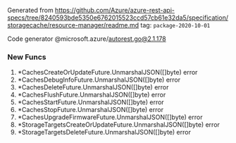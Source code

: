 Generated from https://github.com/Azure/azure-rest-api-specs/tree/8240593bde5350e6762015523ccd57cb61e32da5/specification/storagecache/resource-manager/readme.md tag: `package-2020-10-01`

Code generator @microsoft.azure/autorest.go@2.1.178


### New Funcs

1. *CachesCreateOrUpdateFuture.UnmarshalJSON([]byte) error
1. *CachesDebugInfoFuture.UnmarshalJSON([]byte) error
1. *CachesDeleteFuture.UnmarshalJSON([]byte) error
1. *CachesFlushFuture.UnmarshalJSON([]byte) error
1. *CachesStartFuture.UnmarshalJSON([]byte) error
1. *CachesStopFuture.UnmarshalJSON([]byte) error
1. *CachesUpgradeFirmwareFuture.UnmarshalJSON([]byte) error
1. *StorageTargetsCreateOrUpdateFuture.UnmarshalJSON([]byte) error
1. *StorageTargetsDeleteFuture.UnmarshalJSON([]byte) error
